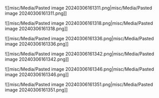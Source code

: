 ![[misc/Media/Pasted image 20240306161311.png|misc/Media/Pasted image 20240306161311.png]]

![[misc/Media/Pasted image 20240306161318.png|misc/Media/Pasted image 20240306161318.png]]

![[misc/Media/Pasted image 20240306161336.png|misc/Media/Pasted image 20240306161336.png]]

![[misc/Media/Pasted image 20240306161342.png|misc/Media/Pasted image 20240306161342.png]]

![[misc/Media/Pasted image 20240306161346.png|misc/Media/Pasted image 20240306161346.png]]

![[misc/Media/Pasted image 20240306161351.png|misc/Media/Pasted image 20240306161351.png]]